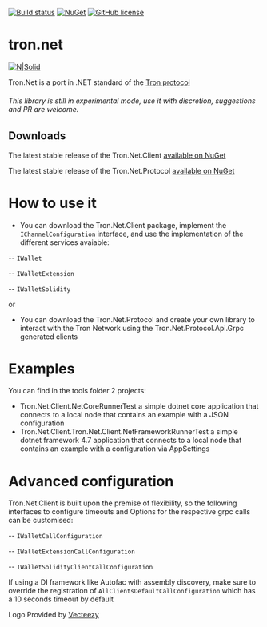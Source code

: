 [![Build status](https://ci.appveyor.com/api/projects/status/6a01tofdfbrrlrsf?svg=true)](https://ci.appveyor.com/project/dariogriffo/tron-net)
[![NuGet](https://img.shields.io/nuget/v/Tron.Net.Client.svg?style=flat)](https://www.nuget.org/packages/Tron.Net.Client/) 
[![GitHub license](https://img.shields.io/github/license/griffo-io/tron.net.svg)](https://github.com/griffo-io/tron.net/blob/master/LICENSE)


# tron.net

[![N|Solid](https://avatars2.githubusercontent.com/u/39886363?s=200&v=4)](https://github.com/griffo-io/tron.net)

Tron.Net is a port in .NET standard of the [Tron protocol](https://github.com/tronprotocol/)

###### This library is still in experimental mode, use it with discretion, suggestions and PR are welcome.

## Downloads ##

The latest stable release of the Tron.Net.Client [available on NuGet](https://www.nuget.org/packages/Tron.Net.Client)

The latest stable release of the Tron.Net.Protocol [available on NuGet](https://www.nuget.org/packages/Tron.Net.Protocol)

# How to use it

  - You can download the Tron.Net.Client package, implement the `IChannelConfiguration` interface, and use the implementation of the different services avaiable:
 
 -- `IWallet`

 -- `IWalletExtension`

 -- `IWalletSolidity`
  
  or
 
 - You can download the Tron.Net.Protocol and create your own library to interact with the Tron Network using the Tron.Net.Protocol.Api.Grpc generated clients

# Examples

You can find in the tools folder 2 projects:
  - Tron.Net.Client.NetCoreRunnerTest a simple dotnet core application that connects to a local node that contains an example with a JSON configuration
  - Tron.Net.Client.Tron.Net.Client.NetFrameworkRunnerTest a simple dotnet framework 4.7 application that connects to a local node that contains an example with a configuration via AppSettings

# Advanced configuration

Tron.Net.Client is built upon the premise of flexibility, so the following interfaces to configure timeouts and Options for the respective grpc calls can be customised:

-- `IWalletCallConfiguration`

-- `IWalletExtensionCallConfiguration`

-- `IWalletSolidityClientCallConfiguration`

If using a DI framework like Autofac with assembly discovery, make sure to override the registration of `AllClientsDefaultCallConfiguration` which has a 10 seconds timeout by default

Logo Provided by [Vecteezy](https://vecteezy.com)
